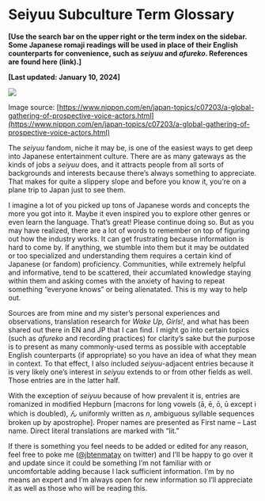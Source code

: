 # Seiyuu Subculture Term Glossary

**[Use the search bar on the upper right or the term index on the sidebar. Some Japanese romaji readings will be used in place of their English counterparts for convenience, such as *seiyuu* and *afureko*. References are found here (link).]**  

**[Last updated: January 10, 2024]**

![](https://lh6.googleusercontent.com/_n2lRKI7BOg1kL10HN7X1HiVrewam3q4QbiJ4isOB_RG00l2CCylMR4UwEFqv1zs4A2qb0mOcFwRDEqFjHDarN7iq5h7WtCnhBFQpN-QyCjnTg2WEzSnnhJ9oc1SMEA9Be97HFsx)

Image source: [https://www.nippon.com/en/japan-topics/c07203/a-global-gathering-of-prospective-voice-actors.html](https://www.nippon.com/en/japan-topics/c07203/a-global-gathering-of-prospective-voice-actors.html)

The *seiyuu* fandom, niche it may be, is one of the easiest ways to get deep into Japanese entertainment culture. There are as many gateways as the kinds of jobs a *seiyuu* does, and it attracts people from all sorts of backgrounds and interests because there’s always something to appreciate. That makes for quite a slippery slope and before you know it, you’re on a plane trip to Japan just to see them.

I imagine a lot of you picked up tons of Japanese words and concepts the more you got into it. Maybe it even inspired you to explore other genres or even learn the language. That’s great! Please continue doing so. But as you may have realized, there are a lot of words to remember on top of figuring out how the industry works. It can get frustrating because information is hard to come by. If anything, we stumble into them but it may be outdated or too specialized and understanding them requires a certain kind of Japanese (or fandom) proficiency. Communities, while extremely helpful and informative, tend to be scattered, their accumlated knowledge staying within them and asking comes with the anxiety of having to repeat something “everyone knows” or being alienatated. This is my way to help out. 

Sources are from mine and my sister’s personal experiences and observations, translation research for *Wake Up, Girls!*, and what has been shared out there in EN and JP that I can find. I might go into certain topics (such as *afureko* and recording practices) for clarity’s sake but the purpose is to present as many commonly-used terms as possible with acceptable English counterparts (if appropriate) so you have an idea of what they mean in context. To that effect, I also included *seiyuu*-adjacent entries because it is very likely one’s interest in *seiyuu* extends to or from other fields as well. Those entries are in the latter half.

With the exception of *seiyuu* because of how prevalent it is, entries are romanized in modified Hepburn [macrons for long vowels (ā, ē, ō, ū except i which is doubled), ん uniformly written as *n*, ambiguous syllable sequences broken up by apostrophe]. Proper names are presented as First name – Last name. Direct literal translations are marked with “lit.”

If there is something you feel needs to be added or edited for any reason, feel free to poke me ([@jbtenmatay](https://twitter.com/jbtenmatay) on twitter) and I’ll be happy to go over it and update since it could be something I’m not familiar with or uncomfortable adding because I lack sufficient information. I’m by no means an expert and I’m always open for new information so I’ll appreciate it as well as those who will be reading this.
